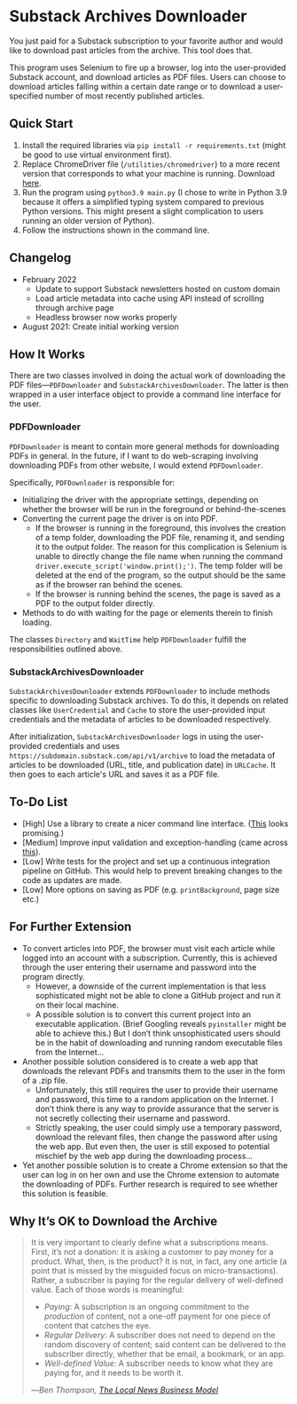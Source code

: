 # Substack Archives Downloader

You just paid for a Substack subscription to your favorite author and would like to download past articles from the archive. This tool does that.

This program uses Selenium to fire up a browser, log into the user-provided Substack account, and download articles as PDF files. Users can choose to download articles falling within a certain date range or to download a user-specified number of most recently published articles.

## Quick Start

1. Install the required libraries via `pip install -r requirements.txt` (might be good to use virtual environment first).
2. Replace ChromeDriver file (`/utilities/chromedriver`) to a more recent version that corresponds to what your machine is running. Download [here](https://chromedriver.chromium.org/downloads).
3. Run the program using `python3.9 main.py` (I chose to write in Python 3.9 because it offers a simplified typing system compared to previous Python versions. This might present a slight complication to users running an older version of Python).
4. Follow the instructions shown in the command line.

## Changelog

- February 2022
    - Update to support Substack newsletters hosted on custom domain
    - Load article metadata into cache using API instead of scrolling through archive page
    - Headless browser now works properly
- August 2021: Create initial working version

## How It Works

There are two classes involved in doing the actual work of downloading the PDF files—`PDFDownloader` and `SubstackArchivesDownloader`. The latter is then wrapped in a user interface object to provide a command line interface for the user.

### PDFDownloader

`PDFDownloader` is meant to contain more general methods for downloading PDFs in general. In the future, if I want to do web-scraping involving downloading PDFs from other website, I would extend `PDFDownloader`.

Specifically, `PDFDownloader` is responsible for:

- Initializing the driver with the appropriate settings, depending on whether the browser will be run in the foreground or behind-the-scenes
- Converting the current page the driver is on into PDF.
  - If the browser is running in the foreground, this involves the creation of a temp folder, downloading the PDF file, renaming it, and sending it to the output folder. The reason for this complication is Selenium is unable to directly change the file name when running the command `driver.execute_script('window.print();')`. The temp folder will be deleted at the end of the program, so the output should be the same as if the browser ran behind the scenes.
  - If the browser is running behind the scenes, the page is saved as a PDF to the output folder directly.
- Methods to do with waiting for the page or elements therein to finish loading.

The classes `Directory` and `WaitTime` help `PDFDownloader` fulfill the responsibilities outlined above.

### SubstackArchivesDownloader

`SubstackArchivesDownloader` extends `PDFDownloader` to include methods specific to downloading Substack archives. To do this, it depends on related classes like `UserCredential` and `Cache` to store the user-provided input credentials and the metadata of articles to be downloaded respectively.

After initialization, `SubstackArchivesDownloader` logs in using the user-provided credentials and uses `https://subdomain.substack.com/api/v1/archive` to load the metadata of articles to be downloaded (URL, title, and publication date) in `URLCache`. It then goes to each article's URL and saves it as a PDF file.

## To-Do List

- [High] Use a library to create a nicer command line interface. ([This](https://github.com/google/python-fire) looks promising.)
- [Medium] Improve input validation and exception-handling (came across [this](https://dev.to/rinaarts/declutter-your-python-code-with-error-handling-decorators-2db9)).
- [Low] Write tests for the project and set up a continuous integration pipeline on GitHub. This would help to prevent breaking changes to the code as updates are made.
- [Low] More options on saving as PDF (e.g. `printBackground`, page size etc.)

## For Further Extension

- To convert articles into PDF, the browser must visit each article while logged into an account with a subscription. Currently, this is achieved through the user entering their username and password into the program directly.
  - However, a downside of the current implementation is that less sophisticated might not be able to clone a GitHub project and run it on their local machine.
  - A possible solution is to convert this current project into an executable application. (Brief Googling reveals `pyinstaller` might be able to achieve this.) But I don’t think unsophisticated users should be in the habit of downloading and running random executable files from the Internet…
- Another possible solution considered is to create a web app that downloads the relevant PDFs and transmits them to the user in the form of a .zip file.
  - Unfortunately, this still requires the user to provide their username and password, this time to a random application on the Internet. I don’t think there is any way to provide assurance that the server is not secretly collecting their username and password.
  - Strictly speaking, the user could simply use a temporary password, download the relevant files, then change the password after using the web app. But even then, the user is still exposed to potential mischief by the web app during the downloading process…
- Yet another possible solution is to create a Chrome extension so that the user can log in on her own and use the Chrome extension to automate the downloading of PDFs. Further research is required to see whether this solution is feasible.

## Why It’s OK to Download the Archive

> It is very important to clearly define what a subscriptions means. First, it’s not a donation: it is asking a customer to pay money for a product. What, then, is the product? It is not, in fact, any one article (a point that is missed by the misguided focus on micro-transactions). Rather, a subscriber is paying for the regular delivery of well-defined value.
> Each of those words is meaningful:
>
> - *Paying*: A subscription is an ongoing commitment to the *production* of content, not a one-off payment for one piece of content that catches the eye.
> - *Regular Delivery*: A subscriber does not need to depend on the random discovery of content; said content can be delivered to the subscriber directly, whether that be email, a bookmark, or an app.
> - *Well-defined Value*: A subscriber needs to know what they are paying for, and it needs to be worth it.
>
> —<cite>Ben Thompson, [The Local News Business Model](https://stratechery.com/2017/the-local-news-business-model/)</cite>
